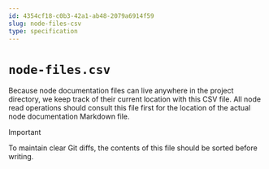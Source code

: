 ```yaml
---
id: 4354cf18-c0b3-42a1-ab48-2079a6914f59
slug: node-files-csv
type: specification
---
```


# `node-files.csv`

Because node documentation files can live anywhere in the project directory, we keep track of their current location with this CSV file. All node read operations should consult this file first for the location of the actual node documentation Markdown file.

> [!IMPORTANT]
> To maintain clear Git diffs, the contents of this file should be sorted before writing.
